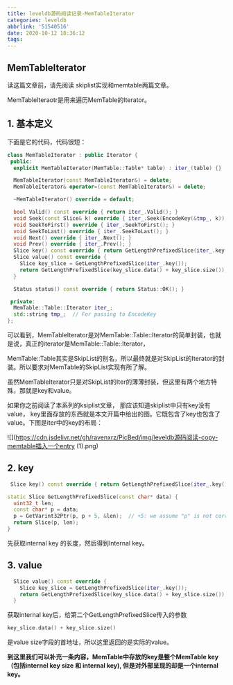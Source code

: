 ```yaml
---
title: leveldb源码阅读记录-MemTableIterator
categories: leveldb
abbrlink: '51540516'
date: 2020-10-12 18:36:12
tags:
---
```


## MemTableIterator

读这篇文章前，请先阅读 skiplist实现和memtable两篇文章。

MemTableIteraotr是用来遍历MemTable的Iterator。

## 1. 基本定义

下面是它的代码，代码很短：

```c++
class MemTableIterator : public Iterator {
 public:
  explicit MemTableIterator(MemTable::Table* table) : iter_(table) {}

  MemTableIterator(const MemTableIterator&) = delete;
  MemTableIterator& operator=(const MemTableIterator&) = delete;

  ~MemTableIterator() override = default;

  bool Valid() const override { return iter_.Valid(); }
  void Seek(const Slice& k) override { iter_.Seek(EncodeKey(&tmp_, k)); }
  void SeekToFirst() override { iter_.SeekToFirst(); }
  void SeekToLast() override { iter_.SeekToLast(); }
  void Next() override { iter_.Next(); }
  void Prev() override { iter_.Prev(); }
  Slice key() const override { return GetLengthPrefixedSlice(iter_.key()); }
  Slice value() const override {
    Slice key_slice = GetLengthPrefixedSlice(iter_.key());
    return GetLengthPrefixedSlice(key_slice.data() + key_slice.size());
  }

  Status status() const override { return Status::OK(); }

 private:
  MemTable::Table::Iterator iter_;
  std::string tmp_;  // For passing to EncodeKey
};

```

可以看到，MemTableIterator是对MemTable::Table::Iterator的简单封装，也就是说，真正的iterator是MemTable::Table::Iterator，

MemTable::Table其实是SkipList的别名，所以最终就是对SkipList的Iterator的封装。所以要求对MemTable的SkipList实现有所了解。

虽然MemTableIterator只是对SkipList的Iter的薄薄封装，但这里有两个地方特殊，那就是key和value。

如果你之前阅读了本系列的ksiplist文章， 那应该知道skiplist中只有key没有value， key里面存放的东西就是本文开篇中给出的图。它既包含了key也包含了value。下图是iter中的key的布局：

![](https://cdn.jsdelivr.net/gh/ravenxrz/PicBed/img/leveldb源码阅读-copy-memtable插入一个entry (1).png)

## 2. key

```c++
 Slice key() const override { return GetLengthPrefixedSlice(iter_.key()); }

static Slice GetLengthPrefixedSlice(const char* data) {
  uint32_t len;
  const char* p = data;
  p = GetVarint32Ptr(p, p + 5, &len);  // +5: we assume "p" is not corrupted
  return Slice(p, len);
}
```

先获取internal key 的长度，然后得到Internal key。

## 3. value

```c++
  Slice value() const override {
    Slice key_slice = GetLengthPrefixedSlice(iter_.key());
    return GetLengthPrefixedSlice(key_slice.data() + key_slice.size());
  }
```

获取internal key后，给第二个GetLengthPrefixedSlice传入的参数

```c++
key_slice.data() + key_slice.size()
```

是value size字段的首地址，所以这里返回的是实际的value。

**到这里我们可以补充一条内容，MemTable中存放的key是整个MemTable key（包括internel key size 和 internal key), 但是对外部呈现的却是一个internal key。**